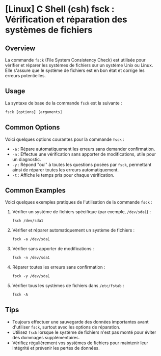 # [Linux] C Shell (csh) fsck : Vérification et réparation des systèmes de fichiers

## Overview
La commande `fsck` (File System Consistency Check) est utilisée pour vérifier et réparer les systèmes de fichiers sur un système Unix ou Linux. Elle s'assure que le système de fichiers est en bon état et corrige les erreurs potentielles.

## Usage
La syntaxe de base de la commande `fsck` est la suivante :

```csh
fsck [options] [arguments]
```

## Common Options
Voici quelques options courantes pour la commande `fsck` :

- `-a` : Répare automatiquement les erreurs sans demander confirmation.
- `-n` : Effectue une vérification sans apporter de modifications, utile pour un diagnostic.
- `-y` : Répond "oui" à toutes les questions posées par `fsck`, permettant ainsi de réparer toutes les erreurs automatiquement.
- `-t` : Affiche le temps pris pour chaque vérification.

## Common Examples
Voici quelques exemples pratiques de l'utilisation de la commande `fsck` :

1. Vérifier un système de fichiers spécifique (par exemple, `/dev/sda1`) :

   ```csh
   fsck /dev/sda1
   ```

2. Vérifier et réparer automatiquement un système de fichiers :

   ```csh
   fsck -a /dev/sda1
   ```

3. Vérifier sans apporter de modifications :

   ```csh
   fsck -n /dev/sda1
   ```

4. Réparer toutes les erreurs sans confirmation :

   ```csh
   fsck -y /dev/sda1
   ```

5. Vérifier tous les systèmes de fichiers dans `/etc/fstab` :

   ```csh
   fsck -A
   ```

## Tips
- Toujours effectuer une sauvegarde des données importantes avant d'utiliser `fsck`, surtout avec les options de réparation.
- Utilisez `fsck` lorsque le système de fichiers n'est pas monté pour éviter des dommages supplémentaires.
- Vérifiez régulièrement vos systèmes de fichiers pour maintenir leur intégrité et prévenir les pertes de données.